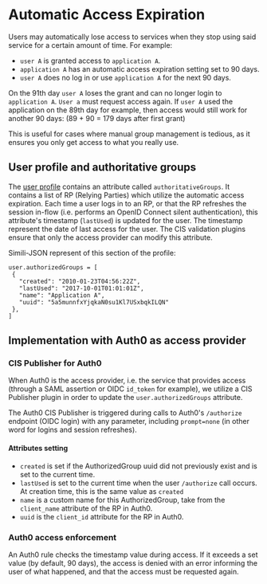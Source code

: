 # Automatic Access Expiration

Users may automatically lose access to services when they stop using said service for a certain amount of time.
For example:

- `user A` is granted access to `application A`.
- `application A` has an automatic access expiration setting set to 90 days.
- `user A` does no log in or use `application A` for the next 90 days.

On the 91th day `user A` loses the grant and can no longer login to `application A`. `User a` must request access again.
If `user A` used the application on the 89th day for example, then access would still work for another 90 days:
(89 + 90 = 179 days after first grant)

This is useful for cases where manual group management is tedious, as it ensures you only get access to what you really use.

## User profile and authoritative groups

The [user profile](Profile.md) contains an attribute called `authoritativeGroups`. It contains a list of RP (Relying 
Parties) which utilize the automatic access expiration.
Each time a user logs in to an RP, or that the RP refreshes the session in-flow (i.e. performs an OpenID Connect 
silent authentication), this attribute's timestamp (`lastUsed`) is updated for the user. The timestamp represent the date of last
access for the user.
The CIS validation plugins ensure that only the access provider can modify this attribute.

Simili-JSON represent of this section of the profile:
```
user.authorizedGroups = [
 {
   "created": "2010-01-23T04:56:22Z",
   "lastUsed": "2017-10-01T01:01:01Z",
   "name": "Application A",
   "uuid": "5a5munnfxYjqkaN0su1Kl7USxbqkILQN"
 },
]
```

## Implementation with Auth0 as access provider

### CIS Publisher for Auth0
When Auth0 is the access provider, i.e. the service that provides access (through a SAML assertion or OIDC `id_token` for 
example), we utilize a CIS Publisher plugin in order to update the `user.authorizedGroups` attribute.

The Auth0 CIS Publisher is triggered during calls to Auth0's `/authorize` endpoint (OIDC login) with any parameter, 
including `prompt=none` (in other word for logins and session refreshes).

#### Attributes setting
- `created` is set if the AuthorizedGroup uuid did not previously exist and is set to the current time.
- `lastUsed` is set to the current time when the user `/authorize` call occurs. At creation time, this is the same value
as `created`
- `name` is a custom name for this AuthorizedGroup, take from the `client_name` attribute of the RP in Auth0.
- `uuid` is the `client_id` attribute for the RP in Auth0.

### Auth0 access enforcement
An Auth0 rule checks the timestamp value during access. If it exceeds a set value (by default, 90 days), 
the access is denied with an error informing the user of what happened, and that the access must be requested again.
